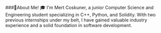 ###🚀About Me!
🎓 I'm Mert Coskuner, a junior Computer Science and Engineering student specializing in C++, Python, and Solidity. With two previous internships under my belt, I have gained valuable industry experience and a solid foundation in software development.

